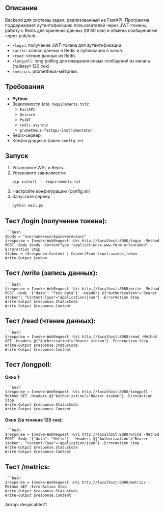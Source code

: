 ## Описание
Backend для системы задач, реализованный на FastAPI. Программа поддерживает аутентификацию пользователей через JWT-токены, работу с Redis для хранения данных (ttl 60 сек) и обмена сообщениями через pub/sub.


- `/login`: получение JWT-токена для аутентификации.
- `/write`: запись данных в Redis и публикация в канал.
- `/read`: чтение данных из Redis.
- `/longpoll`: long polling для ожидания новых сообщений из канала (таймаут 120 сек).
- `/metrics`: prometheus-метрики.

## Требования
- **Python**
- Зависимости (см. `requirements.txt`):
  - `FastAPI`
  - `Uvicorn`
  - `PyJWT`
  - `redis.asyncio`
  - `prometheus-fastapi-instrumentator`
- Redis-сервер
- Конфигурация в файле `config.ini`

## Запуск
1. Установите WSL и Redis.
2. Установите зависимости:
   ```bash
   pip install -r requirements.txt
3. Настройте конфигурацию (config.ini)
4. Запустите сервер 
	```bash
 	python main.py

## Тест /login (получение токена):
	```bash
	$body = "username=user&password=pass"
	$response = Invoke-WebRequest -Uri http://localhost:8080/login -Method POST -Body $body -ContentType "application/x-www-form-urlencoded" -ErrorAction Stop
	$token = ($response.Content | ConvertFrom-Json).access_token
	Write-Output $token

## Тест /write (запись данных):
	```bash
	$response = Invoke-WebRequest -Uri http://localhost:8080/write -Method POST -Body '{"data": "Test Data"}' -Headers @{"Authorization"="Bearer $token"; "Content-Type"="application/json"} -ErrorAction Stop
	Write-Output $response.StatusCode
	Write-Output $response.Content

## Тест /read (чтение данных):
	```bash
	$response = Invoke-WebRequest -Uri http://localhost:8080/read -Method GET -Headers @{"Authorization"="Bearer $token"} -ErrorAction Stop
	Write-Output $response.StatusCode
	Write-Output $response.Content

## Тест /longpoll:
#### Окно 1:
	```bash
	$response = Invoke-WebRequest -Uri http://localhost:8080/longpoll -Method GET -Headers @{"Authorization"="Bearer $token"} -ErrorAction Stop
	Write-Output $response.StatusCode
	Write-Output $response.Content
 
#### Окно 2(в течение 120 сек):
	```bash
	$response = Invoke-WebRequest -Uri http://localhost:8080/write -Method POST -Body '{"data": "Hello"}' -Headers @{"Authorization"="Bearer $token"; "Content-Type"="application/json"} -ErrorAction Stop
	Write-Output $response.StatusCode
	Write-Output $response.Content

## Тест /metrics:
	```bash
	$response = Invoke-WebRequest -Uri http://localhost:8080/metrics -Method GET -ErrorAction Stop
	Write-Output $response.StatusCode
	Write-Output $response.Content



Автор: despicable21
